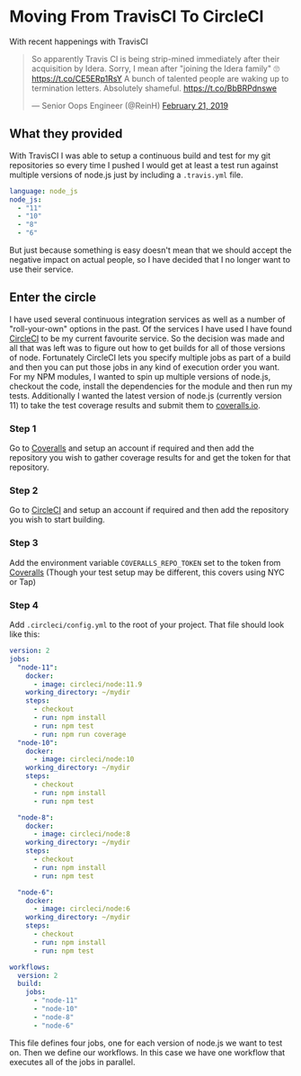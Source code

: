 # Moving From TravisCI To CircleCI

With recent happenings with TravisCI

<blockquote class="twitter-tweet" data-lang="en"><p lang="en" dir="ltr">So apparently Travis CI is being strip-mined immediately after their acquisition by Idera. Sorry, I mean after &quot;joining the Idera family&quot; 🙄 <a href="https://t.co/CE5ERp1RsY">https://t.co/CE5ERp1RsY</a> A bunch of talented people are waking up to termination letters. Absolutely shameful. <a href="https://t.co/BbBRPdnswe">https://t.co/BbBRPdnswe</a></p>&mdash; Senior Oops Engineer (@ReinH) <a href="https://twitter.com/ReinH/status/1098663375985229825?ref_src=twsrc%5Etfw">February 21, 2019</a></blockquote>
<script async src="https://platform.twitter.com/widgets.js" charset="utf-8"></script>

## What they provided

With TravisCI I was able to setup a continuous build and test for my git repositories so every time I pushed I would get at least a test run against multiple versions of node.js just by including a `.travis.yml` file.

```yml
language: node_js
node_js:
  - "11"
  - "10"
  - "8"
  - "6"
```

But just because something is easy doesn't mean that we should accept the negative impact on actual people, so
I have decided that I no longer want to use their service.

## Enter the circle

I have used several continuous integration services as well as a number of "roll-your-own" options in the past. Of the services I have used I have found [CircleCI](https://circleci.com/) to be my current favourite service. So the decision was made and all that was left was to figure out how to get builds for all of those versions of node. Fortunately CircleCI lets you specify multiple jobs as part of a build and then you can put those jobs in any kind of execution order you want. For my NPM modules, I wanted to spin up multiple versions of node.js, checkout the code, install the dependencies for the module and then run my tests. Additionally I wanted the latest version of node.js (currently version 11) to take the test coverage results and submit them to [coveralls.io](https://coveralls.io).

### Step 1

Go to [Coveralls](https://coveralls.io) and setup an account if required and then add the repository you wish to gather coverage results for and get the token for that repository.


### Step 2

Go to [CircleCI](https://circleci.com) and setup an account if required and then add the repository you wish to start building.


### Step 3

Add the environment variable `COVERALLS_REPO_TOKEN` set to the token from [Coveralls](https://coveralls.io) (Though your test setup may be different, this covers using NYC or Tap)

### Step 4

Add `.circleci/config.yml` to the root of your project. That file should look like this:


```yml
version: 2
jobs:
  "node-11":
    docker:
      - image: circleci/node:11.9
    working_directory: ~/mydir
    steps:
      - checkout
      - run: npm install
      - run: npm test
      - run: npm run coverage
  "node-10":
    docker:
      - image: circleci/node:10
    working_directory: ~/mydir
    steps:
      - checkout
      - run: npm install
      - run: npm test

  "node-8":
    docker:
      - image: circleci/node:8
    working_directory: ~/mydir
    steps:
      - checkout
      - run: npm install
      - run: npm test

  "node-6":
    docker:
      - image: circleci/node:6
    working_directory: ~/mydir
    steps:
      - checkout
      - run: npm install
      - run: npm test

workflows:
  version: 2
  build:
    jobs:
      - "node-11"
      - "node-10"
      - "node-8"
      - "node-6"
```

This file defines four jobs, one for each version of node.js we want to test on. Then we define our workflows. In this case we have one workflow that executes all of the jobs in parallel.